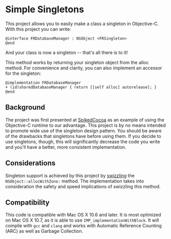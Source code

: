 # Simple Singletons

This project allows you to easily make a class a singleton in Objective-C. With this project you can write:

    @interface FRDatabaseManager : NSObject <FRSingleton>
    @end

And your class is now a singleton -- that's all there is to it!

This method works by returning your singleton object from the alloc method. For convenience and clarity, you can also implement an accessor for the singleton:

    @implementation FRDatabaseManager
    + (id)sharedDatabaseManager { return [[self alloc] autorelease]; }
    @end


## Background

The project was first presented at [SpikedCocoa](http://www.spikedcocoa.com/) as an example of using the Objective-C runtime to our advantage. This project is by no means intended to promote wide use of the singleton design pattern. You should be aware of the drawbacks that singletons have before using them. If you decide to use singletons, though, this will significantly decrease the code you write and you'll have a better, more consistent implementation.


## Considerations

Singleton support is achieved by this project by [swizzling](http://www.cocoadev.com/index.pl?MethodSwizzling) the `NSObject::allocWithZone:` method. The implementation takes into consideration the safety and speed implications of swizzling this method.


## Compatibility

This code is compatible with Mac OS X 10.6 and later. It is most optimized on Mac OS X 10.7, as it is able to use `IMP_implementationWithBlock`. It will compile with `gcc` and `clang` and works with Automatic Reference Counting (ARC) as well as Garbage Collection.
